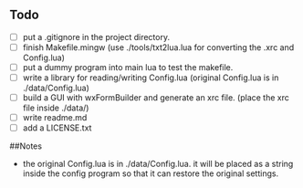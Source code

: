 
## Todo

- [ ] put a .gitignore in the project directory.
- [ ] finish Makefile.mingw (use ./tools/txt2lua.lua for converting the .xrc and Config.lua)
- [ ] put a dummy program into main lua to test the makefile.
- [ ] write a library for reading/writing Config.lua (original Config.lua is in ./data/Config.lua)
- [ ] build a GUI with wxFormBuilder and generate an xrc file. (place the xrc file inside ./data/)
- [ ] write readme.md
- [ ] add a LICENSE.txt

##Notes

- the original Config.lua is in ./data/Config.lua. it will be placed as a string inside the config program
so that it can restore the original settings.

